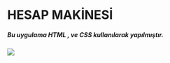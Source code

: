 <h1>HESAP MAKİNESİ</h1>

<h5> Bu uygulama HTML , ve CSS kullanılarak yapılmıştır.</h5>

<img src="hesapmakinesiarayüz.gif"/>